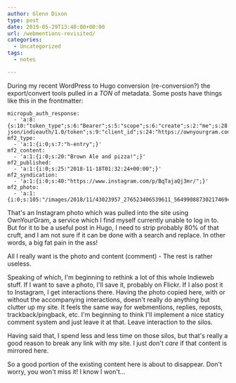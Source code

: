 ```yaml
---
author: Glenn Dixon
type: post
date: 2019-05-29T13:40:00+00:00
url: /webmentions-revisited/
categories:
  - Uncategorized
tags:
  - notes

---
```

During my recent WordPress to Hugo conversion (re-conversion?) the export/convert tools pulled in a *TON* of metadata. Some posts have things like this in the frontmatter:

```
micropub_auth_response:
  - 'a:8:{s:10:"token_type";s:6:"Bearer";s:5:"scope";s:6:"create";s:2:"me";s:28:"https://glenn.thedixons.net/";s:9:"issued_by";s:55:"https://glenn.thedixons.net/wp-json/indieauth/1.0/token";s:9:"client_id";s:24:"https://ownyourgram.com/";s:9:"issued_at";i:1540737877;s:4:"user";i:1;s:13:"last_accessed";i:1542589884;}'
mf2_type:
  - 'a:1:{i:0;s:7:"h-entry";}'
mf2_content:
  - 'a:1:{i:0;s:20:"Brown Ale and pizza!";}'
mf2_published:
  - 'a:1:{i:0;s:25:"2018-11-18T01:32:24+00:00";}'
mf2_syndication:
  - 'a:1:{i:0;s:40:"https://www.instagram.com/p/BqTajaQj3mr/";}'
mf2_photo:
  - 'a:1:{i:0;s:105:"/images/2018/11/43023957_276523406539611_5649908873021746940_n.jpg";}'
```

That's an Instagram photo which was pulled into the site using OwnYourGram, a service which I find myself currently unable to log in to. But for it to be a useful post in Hugo, I need to strip probably 80% of that cruft, and I am not sure if it can be done with a search and replace. In other words, a big fat pain in the ass!

All I really want is the photo and content (comment) - The rest is rather useless.

Speaking of which, I'm beginning to rethink a lot of this whole Indieweb stuff. If I want to save a photo, I'll save it, probably on Flickr. If I also post it to Instagram, I get interactions there. Having the photo copied here, with or without the accompanying interactions, doesn't really do anything but clutter up my site. It feels the same way for webmentions, replies, reposts, trackback/pingback, etc. I'm beginning to think I'll implement a nice staticy comment system and just leave it at that. Leave interaction to the silos. 

Having said that, I spend less and less time on those silos, but that's really a good reason to break any link with my site. I just don't *care* if that content is mirrored here. 

So a good portion of the existing content here is about to disappear. Don't worry, you won't miss it! I know I won't...